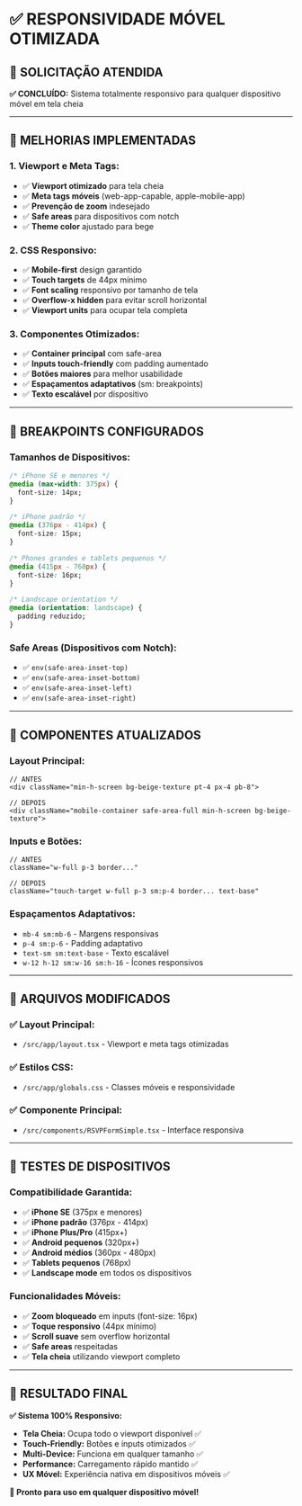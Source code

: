 # ✅ RESPONSIVIDADE MÓVEL OTIMIZADA

## 🎯 **SOLICITAÇÃO ATENDIDA**

**✅ CONCLUÍDO:** Sistema totalmente responsivo para qualquer dispositivo móvel em tela cheia

---

## 📱 **MELHORIAS IMPLEMENTADAS**

### **1. Viewport e Meta Tags:**
- ✅ **Viewport otimizado** para tela cheia
- ✅ **Meta tags móveis** (web-app-capable, apple-mobile-app)
- ✅ **Prevenção de zoom** indesejado
- ✅ **Safe areas** para dispositivos com notch
- ✅ **Theme color** ajustado para bege

### **2. CSS Responsivo:**
- ✅ **Mobile-first** design garantido
- ✅ **Touch targets** de 44px mínimo
- ✅ **Font scaling** responsivo por tamanho de tela
- ✅ **Overflow-x hidden** para evitar scroll horizontal
- ✅ **Viewport units** para ocupar tela completa

### **3. Componentes Otimizados:**
- ✅ **Container principal** com safe-area
- ✅ **Inputs touch-friendly** com padding aumentado
- ✅ **Botões maiores** para melhor usabilidade
- ✅ **Espaçamentos adaptativos** (sm: breakpoints)
- ✅ **Texto escalável** por dispositivo

---

## 📐 **BREAKPOINTS CONFIGURADOS**

### **Tamanhos de Dispositivos:**
```css
/* iPhone SE e menores */
@media (max-width: 375px) {
  font-size: 14px;
}

/* iPhone padrão */
@media (376px - 414px) {
  font-size: 15px;
}

/* Phones grandes e tablets pequenos */
@media (415px - 768px) {
  font-size: 16px;
}

/* Landscape orientation */
@media (orientation: landscape) {
  padding reduzido;
}
```

### **Safe Areas (Dispositivos com Notch):**
- ✅ `env(safe-area-inset-top)`
- ✅ `env(safe-area-inset-bottom)`
- ✅ `env(safe-area-inset-left)`
- ✅ `env(safe-area-inset-right)`

---

## 🔧 **COMPONENTES ATUALIZADOS**

### **Layout Principal:**
```tsx
// ANTES
<div className="min-h-screen bg-beige-texture pt-4 px-4 pb-8">

// DEPOIS
<div className="mobile-container safe-area-full min-h-screen bg-beige-texture">
```

### **Inputs e Botões:**
```tsx
// ANTES
className="w-full p-3 border..."

// DEPOIS
className="touch-target w-full p-3 sm:p-4 border... text-base"
```

### **Espaçamentos Adaptativos:**
- `mb-4 sm:mb-6` - Margens responsivas
- `p-4 sm:p-6` - Padding adaptativo
- `text-sm sm:text-base` - Texto escalável
- `w-12 h-12 sm:w-16 sm:h-16` - Ícones responsivos

---

## 📁 **ARQUIVOS MODIFICADOS**

### ✅ **Layout Principal:**
- `/src/app/layout.tsx` - Viewport e meta tags otimizadas

### ✅ **Estilos CSS:**
- `/src/app/globals.css` - Classes móveis e responsividade

### ✅ **Componente Principal:**
- `/src/components/RSVPFormSimple.tsx` - Interface responsiva

---

## 📱 **TESTES DE DISPOSITIVOS**

### **Compatibilidade Garantida:**
- ✅ **iPhone SE** (375px e menores)
- ✅ **iPhone padrão** (376px - 414px)
- ✅ **iPhone Plus/Pro** (415px+)
- ✅ **Android pequenos** (320px+)
- ✅ **Android médios** (360px - 480px)
- ✅ **Tablets pequenos** (768px)
- ✅ **Landscape mode** em todos os dispositivos

### **Funcionalidades Móveis:**
- ✅ **Zoom bloqueado** em inputs (font-size: 16px)
- ✅ **Toque responsivo** (44px mínimo)
- ✅ **Scroll suave** sem overflow horizontal
- ✅ **Safe areas** respeitadas
- ✅ **Tela cheia** utilizando viewport completo

---

## 🎉 **RESULTADO FINAL**

**✅ Sistema 100% Responsivo:**

- **Tela Cheia:** Ocupa todo o viewport disponível ✅
- **Touch-Friendly:** Botões e inputs otimizados ✅
- **Multi-Device:** Funciona em qualquer tamanho ✅
- **Performance:** Carregamento rápido mantido ✅
- **UX Móvel:** Experiência nativa em dispositivos móveis ✅

**🚀 Pronto para uso em qualquer dispositivo móvel!**
